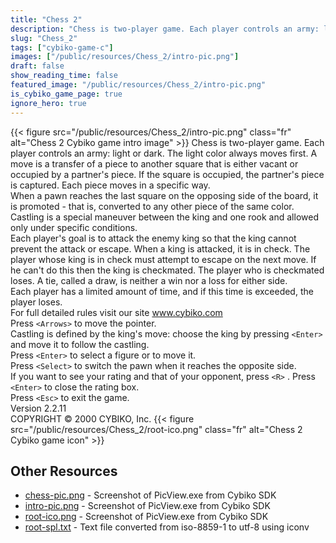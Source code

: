```yaml
---
title: "Chess 2"
description: "Chess is two-player game. Each player controls an army: light or dark. The light color always moves first. A move is a transfer of a piece to another square that is either vacant or occupied by a partner's piece. If the square is occupied, the partner's piece is captured. Each pi..."
slug: "Chess_2"
tags: ["cybiko-game-c"]
images: ["/public/resources/Chess_2/intro-pic.png"]
draft: false
show_reading_time: false
featured_image: "/public/resources/Chess_2/intro-pic.png"
is_cybiko_game_page: true
ignore_hero: true
---
```

{{< figure src="/public/resources/Chess_2/intro-pic.png" class="fr" alt="Chess 2 Cybiko game intro image" >}}
Chess is two-player game. Each player controls an army: light or dark. The light color always moves first. A move is a transfer of a piece to another square that is either vacant or occupied by a partner's piece. If the square is occupied, the partner's piece is captured. Each piece moves in a specific way. \
When a pawn reaches the last square on the opposing side of the board, it is promoted - that is, converted to any other piece of the same color. Castling is a special maneuver between the king and one rook and allowed only under specific conditions. \
Each player's goal is to attack the enemy king so that the king cannot prevent the attack or escape. When a king is attacked, it is in check. The player whose king is in check must attempt to escape on the next move. If he can't do this then the king is checkmated. The player who is checkmated loses. A tie, called a draw, is neither a win nor a loss for either side. \
Each player has a limited amount of time, and if this time is exceeded, the player loses. \
For full detailed rules visit our site www.cybiko.com \
Press `<Arrows>`  to move the pointer. \
Castling is defined by the king's move: choose the king by pressing `<Enter>`  and move it to follow the castling. \
Press `<Enter>`  to select a figure or to move it. \
Press `<Select>`  to switch the pawn when it reaches the opposite side. \
If you want to see your rating and that of your opponent, press `<R>` . Press `<Enter>`  to close the rating box. \
Press `<Esc>`  to exit the game. \
Version 2.2.11 \
COPYRIGHT © 2000 CYBIKO, Inc. {{< figure src="/public/resources/Chess_2/root-ico.png" class="fr" alt="Chess 2 Cybiko game icon" >}}

## Other Resources
* [chess-pic.png](/public/resources/Chess_2/chess-pic.png) - Screenshot of PicView.exe from Cybiko SDK
* [intro-pic.png](/public/resources/Chess_2/intro-pic.png) - Screenshot of PicView.exe from Cybiko SDK
* [root-ico.png](/public/resources/Chess_2/root-ico.png) - Screenshot of PicView.exe from Cybiko SDK
* [root-spl.txt](/public/resources/Chess_2/root-spl.txt) - Text file converted from iso-8859-1 to utf-8 using iconv
